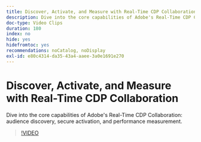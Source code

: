 ```yaml
---
title: Discover, Activate, and Measure with Real-Time CDP Collaboration
description: Dive into the core capabilities of Adobe's Real-Time CDP Collaboration for audience discovery, secure activation, and performance measurement.
doc-type: Video Clips
duration: 180
index: no
hide: yes
hidefromtoc: yes
recommendations: noCatalog, noDisplay
exl-id: e80c4314-da35-43a4-aaee-3a0e1691e270
---
```

# Discover, Activate, and Measure with Real-Time CDP Collaboration

Dive into the core capabilities of Adobe's Real-Time CDP Collaboration: audience discovery, secure activation, and performance measurement.

<!-- 72_OS511_3442426_179_discover-activate-and-measure-with-realtime-cdp-collaboration -->
>[!VIDEO](https://video.tv.adobe.com/v/3458275/?learn=on&enablevpops=true)
